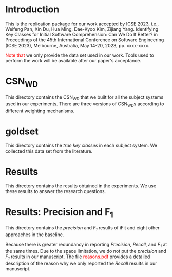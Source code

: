 # Introduction
This is the replication package for our work accepted by ICSE 2023, i.e., Weifeng Pan, Xin Du, Hua Ming, Dae-Kyoo Kim, Zijiang Yang. Identifying Key Classes for Initial Software Comprehension: Can We Do It Better? in Proceedings of the 45th International Conference on Software Engineering (ICSE 2023), Melbourne, Australia, May 14-20, 2023, pp. xxxx-xxxx.

<font color="#FF0000">Note that</font> we only provide the data set used in our work. Tools used to perform the work will be available after our paper's acceptance.

# CSN<sub>WD</sub>
This directory contains the CSN<sub>WD</sub> that we built for all the subject systems used in our experiments. There are three versions of CSN<sub>WD</sub>s according to different weighting mechanisms.

# goldset
This directory contains the <i>true key classes</i> in each subject system. We collected this data set from the literature.

# Results
This directory contains the results obtained in the experiments. We use these results to answer the research questions.

# Results: Precision and F<sub>1</sub>
This directory contains the <i>precision</i> and <i>F<sub>1</sub></i> results of iFit and eight other approaches in the baseline. 

Because there is greater redundancy in reporting <i>Precision</i>, <i>Recall</i>, and <i>F<sub>1</sub></i> at the same times. Due to the space limitation, we do not put the <i>precision</i> and <i>F<sub>1</sub></i> results in our manuscript. The file <font color="#FF0000">reasons.pdf</font> provides a detailed description of the reason why we only reported the <i>Recall</i> results in our manuscript.





